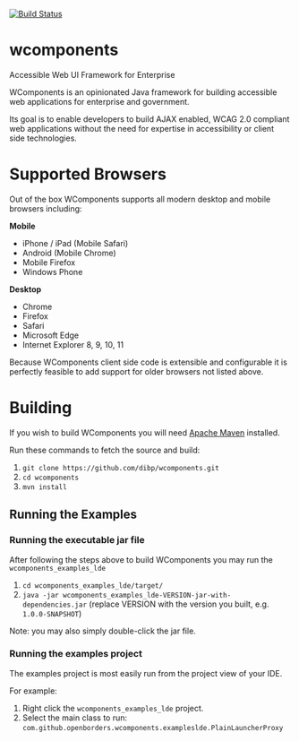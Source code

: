 [![Build Status](https://travis-ci.org/DIBP/wcomponents.svg?branch=master)](https://travis-ci.org/DIBP/wcomponents)
# wcomponents
Accessible Web UI Framework for Enterprise

WComponents is an opinionated Java framework for building accessible web applications for enterprise and government.

Its goal is to enable developers to build AJAX enabled, WCAG 2.0 compliant web applications without the need for expertise in accessibility or client side technologies.

# Supported Browsers
Out of the box WComponents supports all modern desktop and mobile browsers including:

**Mobile**

* iPhone / iPad (Mobile Safari)
* Android (Mobile Chrome)
* Mobile Firefox
* Windows Phone

**Desktop**

* Chrome
* Firefox
* Safari
* Microsoft Edge
* Internet Explorer 8, 9, 10, 11

Because WComponents client side code is extensible and configurable it is perfectly feasible to add support for older browsers not listed above.

# Building
If you wish to build WComponents you will need [Apache Maven](https://maven.apache.org/) installed.

Run these commands to fetch the source and build:

1. `git clone https://github.com/dibp/wcomponents.git`
2. `cd wcomponents`
3. `mvn install`

## Running the Examples
### Running the executable jar file
After following the steps above to build WComponents you may run the `wcomponents_examples_lde`

1. `cd wcomponents_examples_lde/target/`
2. `java -jar wcomponents_examples_lde-VERSION-jar-with-dependencies.jar` (replace VERSION with the version you built, e.g. `1.0.0-SNAPSHOT`)

Note: you may also simply double-click the jar file.

### Running the examples project
The examples project is most easily run from the project view of your IDE.

For example:

1. Right click the `wcomponents_examples_lde` project.
2. Select the main class to run: `com.github.openborders.wcomponents.exampleslde.PlainLauncherProxy`
